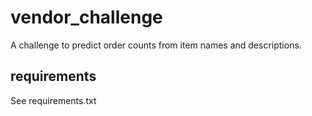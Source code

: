 # vendor_challenge

A challenge to predict order counts from item names and descriptions.

## requirements

See requirements.txt
